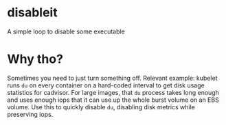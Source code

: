 # disableit
A simple loop to disable some executable

# Why tho?
Sometimes you need to just turn something off. Relevant example: kubelet runs `du` on every container on a hard-coded interval to get disk usage statistics for cadvisor. For large images, that `du` process takes long enough and uses enough iops that it can use up the whole burst volume on an EBS volume. Use this to quickly disable `du`, disabling disk metrics while preserving iops.
